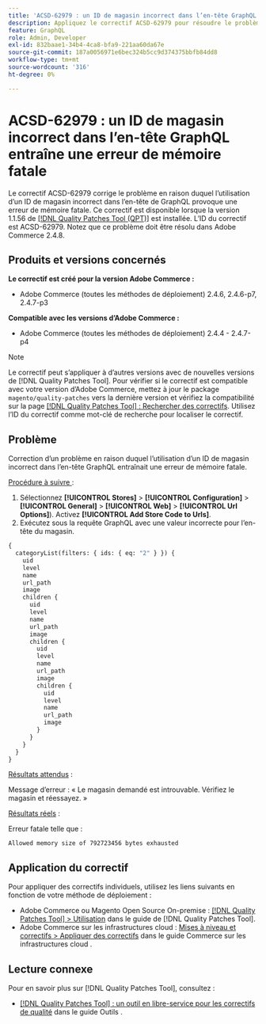 ```yaml
---
title: 'ACSD-62979 : un ID de magasin incorrect dans l’en-tête GraphQL entraîne une erreur de mémoire fatale'
description: Appliquez le correctif ACSD-62979 pour résoudre le problème d’Adobe Commerce où l’utilisation d’un ID de magasin incorrect dans l’en-tête du GraphQL provoque une erreur de mémoire fatale
feature: GraphQL
role: Admin, Developer
exl-id: 832baae1-34b4-4ca8-bfa9-221aa60da67e
source-git-commit: 187a0056971e6bec324b5cc9d374375bbfb84dd8
workflow-type: tm+mt
source-wordcount: '316'
ht-degree: 0%

---
```


# ACSD-62979 : un ID de magasin incorrect dans l’en-tête GraphQL entraîne une erreur de mémoire fatale

Le correctif ACSD-62979 corrige le problème en raison duquel l’utilisation d’un ID de magasin incorrect dans l’en-tête de GraphQL provoque une erreur de mémoire fatale. Ce correctif est disponible lorsque la version 1.1.56 de [[!DNL Quality Patches Tool (QPT)]](/help/tools/quality-patches-tool/quality-patches-tool-to-self-serve-quality-patches.md) est installée. L’ID du correctif est ACSD-62979. Notez que ce problème doit être résolu dans Adobe Commerce 2.4.8.

## Produits et versions concernés

**Le correctif est créé pour la version Adobe Commerce :**

* Adobe Commerce (toutes les méthodes de déploiement) 2.4.6, 2.4.6-p7, 2.4.7-p3

**Compatible avec les versions d’Adobe Commerce :**

* Adobe Commerce (toutes les méthodes de déploiement) 2.4.4 - 2.4.7-p4

>[!NOTE]
>
>Le correctif peut s’appliquer à d’autres versions avec de nouvelles versions de [!DNL Quality Patches Tool]. Pour vérifier si le correctif est compatible avec votre version d’Adobe Commerce, mettez à jour le package `magento/quality-patches` vers la dernière version et vérifiez la compatibilité sur la page [[!DNL Quality Patches Tool] : Rechercher des correctifs](https://experienceleague.adobe.com/tools/commerce-quality-patches/index.html?lang=fr). Utilisez l’ID du correctif comme mot-clé de recherche pour localiser le correctif.

## Problème

Correction d’un problème en raison duquel l’utilisation d’un ID de magasin incorrect dans l’en-tête GraphQL entraînait une erreur de mémoire fatale.

<u>Procédure à suivre </u> :

1. Sélectionnez **[!UICONTROL Stores]** > **[!UICONTROL Configuration]** > **[!UICONTROL General]** > **[!UICONTROL Web]** > **[!UICONTROL Url Options]**). Activez **[!UICONTROL Add Store Code to Urls]**.
1. Exécutez sous la requête GraphQL avec une valeur incorrecte pour l’en-tête du magasin.

```graphql
{
  categoryList(filters: { ids: { eq: "2" } }) {
    uid
    level
    name
    url_path
    image
    children {
      uid
      level
      name
      url_path
      image
      children {
        uid
        level
        name
        url_path
        image
        children {
          uid
          level
          name
          url_path
          image
        }
      }
    }
  }
}
```

<u>Résultats attendus</u> :

Message d’erreur : « Le magasin demandé est introuvable. Vérifiez le magasin et réessayez. »

<u>Résultats réels</u> :

Erreur fatale telle que :

```Allowed memory size of 792723456 bytes exhausted```

## Application du correctif

Pour appliquer des correctifs individuels, utilisez les liens suivants en fonction de votre méthode de déploiement :

* Adobe Commerce ou Magento Open Source On-premise : [[!DNL Quality Patches Tool] > Utilisation](/help/tools/quality-patches-tool/usage.md) dans le guide de [!DNL Quality Patches Tool].
* Adobe Commerce sur les infrastructures cloud : [Mises à niveau et correctifs > Appliquer des correctifs](https://experienceleague.adobe.com/docs/commerce-cloud-service/user-guide/develop/upgrade/apply-patches.html?lang=fr) dans le guide Commerce sur les infrastructures cloud .

## Lecture connexe

Pour en savoir plus sur [!DNL Quality Patches Tool], consultez :

* [[!DNL Quality Patches Tool] : un outil en libre-service pour les correctifs de qualité](/help/tools/quality-patches-tool/quality-patches-tool-to-self-serve-quality-patches.md) dans le guide Outils .
